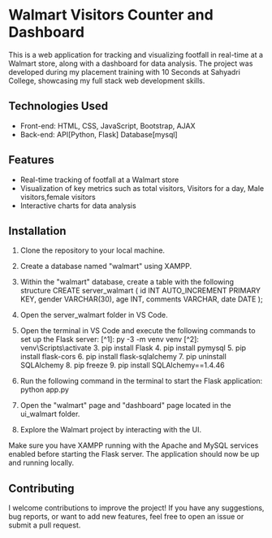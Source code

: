 # Walmart Visitors Counter and Dashboard

This is a web application for tracking and visualizing footfall in real-time at a Walmart store, along with a dashboard for data analysis. The project was developed during my placement training with 10 Seconds at Sahyadri College, showcasing my full stack web development skills.

## Technologies Used

- Front-end: HTML, CSS, JavaScript, Bootstrap, AJAX
- Back-end: API[Python, Flask]
            Database[mysql]

## Features

- Real-time tracking of footfall at a Walmart store
- Visualization of key metrics such as total visitors, Visitors for a day, Male visitors,female visitors
- Interactive charts for data analysis

## Installation

1. Clone the repository to your local machine.
2. Create a database named "walmart" using XAMPP.
3. Within the "walmart" database, create a table with the following structure
            CREATE server_walmart (
            id INT AUTO_INCREMENT PRIMARY KEY,
            gender VARCHAR(30),
            age INT,
            comments VARCHAR,
            date DATE
            );
4. Open the server_walmart folder in VS Code.
5. Open the terminal in VS Code and execute the following commands to set up the Flask server:
            [^1]: py -3 -m venv venv
            [^2]: venv\Scripts\activate
            3. pip install Flask
            4. pip install pymysql
            5. pip install flask-cors
            6. pip install flask-sqlalchemy
            7. pip uninstall SQLAlchemy 
            8. pip freeze 
            9. pip install SQLAlchemy==1.4.46

6. Run the following command in the terminal to start the Flask application:
            python app.py

7. Open the "walmart" page and "dashboard" page located in the ui_walmart folder.
8. Explore the Walmart project by interacting with the UI.


Make sure you have XAMPP running with the Apache and MySQL services enabled before starting the Flask server. The application should now be up and running locally.



## Contributing

I welcome contributions to improve the project! If you have any suggestions, bug reports, or want to add new features, feel free to open an issue or submit a pull request.


